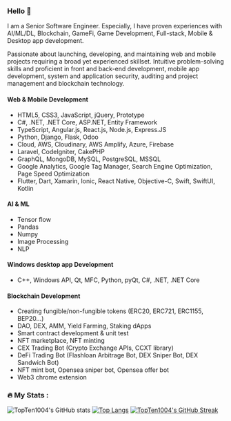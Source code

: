 ### Hello 👋

I am a Senior Software Engineer.
Especially, I have proven experiences with AI/ML/DL, Blockchain, GameFi, Game Development, Full-stack, Mobile & Desktop app development.

Passionate about launching, developing, and maintaining web and mobile projects requiring a
broad yet experienced skillset. Intuitive problem-solving skills and proficient in front and
back-end development, mobile app development, system and application security, auditing
and project management and blockchain technology.

#### Web & Mobile Development
- HTML5, CSS3, JavaScript, jQuery, Prototype
- C#, .NET, .NET Core, ASP.NET, Entity Framework
- TypeScript, Angular.js, React.js, Node.js, Express.JS
- Python, Django, Flask, Odoo
- Cloud, AWS, Cloudinary, AWS Amplify, Azure, Firebase
- Laravel, CodeIgniter, CakePHP
- GraphQL, MongoDB, MySQL, PostgreSQL, MSSQL
- Google Analytics, Google Tag Manager, Search Engine Optimization, Page Speed Optimization
- Flutter, Dart, Xamarin, Ionic, React Native, Objective-C, Swift, SwiftUI, Kotlin 

#### AI & ML
- Tensor flow
- Pandas
- Numpy
- Image Processing
- NLP

#### Windows desktop app Development
- C++, Windows API, Qt, MFC, Python, pyQt, C#, .NET, .NET Core

#### Blockchain Development
- Creating fungible/non-fungible tokens (ERC20, ERC721, ERC1155, BEP20...)
- DAO, DEX, AMM, Yield Farming, Staking dApps
- Smart contract development & unit test
- NFT marketplace, NFT minting
- CEX Trading Bot (Crypto Exchange APIs, CCXT library)
- DeFi Trading Bot (Flashloan Arbitrage Bot, DEX Sniper Bot, DEX Sandwich Bot) 
- NFT mint bot, Opensea sniper bot, Opensea offer bot
- Web3 chrome extension

### :fire: My Stats :
![TopTen1004's GitHub stats](https://github-readme-stats.vercel.app/api?username=topten1004&show_icons=true&theme=radical)
 [![Top Langs](https://github-readme-stats.vercel.app/api/top-langs/?username=topten1004&layout=compact&theme=vision-friendly-dark)](https://github.com/topten1004/github-readme-stats)
  [![TopTen1004's GitHub Streak](http://github-readme-streak-stats.herokuapp.com?user=topten1004&theme=dark&background=000000)](https://git.io/streak-stats)

